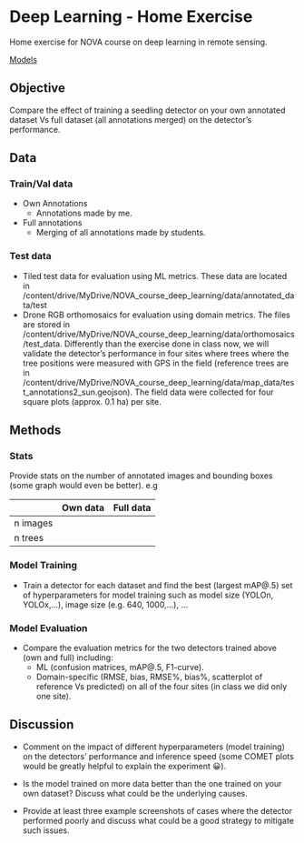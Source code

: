 # Deep Learning - Home Exercise

Home exercise for NOVA course on deep learning in remote sensing.

[Models](<https://www.comet.com/juliwold/home-exercise-sapling-detector/view/uxR2erf0uJlERPXPjybwdN2yE/panels>)

## Objective

Compare the effect of training a seedling detector on your own annotated
dataset Vs full dataset (all annotations merged) on the detector’s performance.

## Data

### Train/Val data

- Own Annotations
  - Annotations made by me.
- Full annotations
  - Merging of all annotations made by students.

### Test data

- Tiled test data for evaluation using ML metrics. These data are located in
  /content/drive/MyDrive/NOVA_course_deep_learning/data/annotated_data/test
- Drone RGB orthomosaics for evaluation using domain metrics. The files are
  stored in
  /content/drive/MyDrive/NOVA_course_deep_learning/data/orthomosaics/test_data.
  Differently than the exercise done in class now, we will validate the
  detector’s performance in four sites where trees where the tree positions
  were measured with GPS in the field (reference trees are in
  /content/drive/MyDrive/NOVA_course_deep_learning/data/map_data/test_annotations2_sun.geojson).
  The field data were collected for four square plots (approx. 0.1 ha) per
  site.  

## Methods

### Stats

Provide stats on the number of annotated images and bounding boxes (some graph
would even be better). e.g

|          | Own data | Full data |
|----------|----------|-----------|
| n images |          |           |
| n trees  |          |           |

### Model Training

- Train a detector for each dataset and find the best (largest mAP@.5) set of
hyperparameters for model training such as model size (YOLOn, YOLOx,...),
image size (e.g. 640, 1000,...), …

### Model Evaluation

- Compare the evaluation metrics for the two detectors trained above (own and
  full) including:
  - ML (confusion matrices, mAP@.5, F1-curve).
  - Domain-specific (RMSE, bias, RMSE%, bias%, scatterplot of reference Vs
    predicted) on all of the four sites (in class we did only one site).

## Discussion

- Comment on the impact of different hyperparameters (model training) on the
  detectors’ performance and inference speed (some COMET plots would be greatly
  helpful to explain the experiment 😀).

- Is the model trained on more data better than the one trained on your own
  dataset? Discuss what could be the underlying causes.

- Provide at least three example screenshots of cases where the detector
  performed poorly and discuss what could be a good strategy to mitigate such
  issues.
